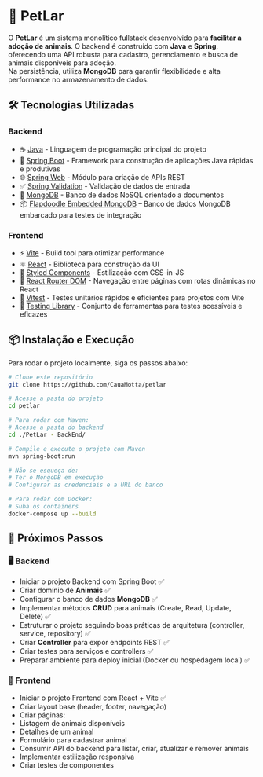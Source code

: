 # 🐾 PetLar

O **PetLar** é um sistema monolítico fullstack desenvolvido para **facilitar a adoção de animais**.
O backend é construído com **Java** e **Spring**, oferecendo uma API robusta para cadastro, gerenciamento e busca de animais disponíveis para adoção.  
Na persistência, utiliza **MongoDB** para garantir flexibilidade e alta performance no armazenamento de dados.

## 🛠️ Tecnologias Utilizadas

### Backend

- ☕ [Java](https://www.java.com/) - Linguagem de programação principal do projeto
- 🌱 [Spring Boot](https://spring.io/projects/spring-boot) - Framework para construção de aplicações Java rápidas e produtivas
- 🌐 [Spring Web](https://docs.spring.io/spring-framework/reference/web.html) - Módulo para criação de APIs REST
- ✅ [Spring Validation](https://docs.spring.io/spring-framework/reference/core/validation.html) - Validação de dados de entrada
- 🍃 [MongoDB](https://www.mongodb.com/) - Banco de dados NoSQL orientado a documentos
- 📦 [Flapdoodle Embedded MongoDB](https://github.com/flapdoodle-oss/de.flapdoodle.embed.mongo) – Banco de dados MongoDB embarcado para testes de integração

### Frontend

- ⚡ [Vite](https://vitejs.dev/) - Build tool para otimizar performance
- ⚛️ [React](https://react.dev/) - Biblioteca para construção da UI
- 💅 [Styled Components](https://styled-components.com/) - Estilização com CSS-in-JS
- 🧭 [React Router DOM](https://reactrouter.com/) - Navegação entre páginas com rotas dinâmicas no React
- 🧪 [Vitest](https://vitest.dev/) - Testes unitários rápidos e eficientes para projetos com Vite
- 🧩 [Testing Library](https://testing-library.com/) - Conjunto de ferramentas para testes acessíveis e eficazes

## 📦 Instalação e Execução

Para rodar o projeto localmente, siga os passos abaixo:

```sh
# Clone este repositório
git clone https://github.com/CauaMotta/petlar

# Acesse a pasta do projeto
cd petlar

# Para rodar com Maven:
# Acesse a pasta do backend
cd ./PetLar - BackEnd/

# Compile e execute o projeto com Maven
mvn spring-boot:run

# Não se esqueça de:
# Ter o MongoDB em execução
# Configurar as credenciais e a URL do banco

# Para rodar com Docker:
# Suba os containers
docker-compose up --build
```

## 🚧 Próximos Passos

### 🖥️ Backend

- Iniciar o projeto Backend com Spring Boot ✅
- Criar domínio de **Animais** ✅
- Configurar o banco de dados **MongoDB** ✅
- Implementar métodos **CRUD** para animais (Create, Read, Update, Delete) ✅
- Estruturar o projeto seguindo boas práticas de arquitetura (controller, service, repository) ✅
- Criar **Controller** para expor endpoints REST ✅
- Criar testes para serviços e controllers ✅
- Preparar ambiente para deploy inicial (Docker ou hospedagem local) ✅

### 🎨 Frontend

- Iniciar o projeto Frontend com React + Vite ✅
- Criar layout base (header, footer, navegação)
- Criar páginas:
- Listagem de animais disponíveis
- Detalhes de um animal
- Formulário para cadastrar animal
- Consumir API do backend para listar, criar, atualizar e remover animais
- Implementar estilização responsiva
- Criar testes de componentes
